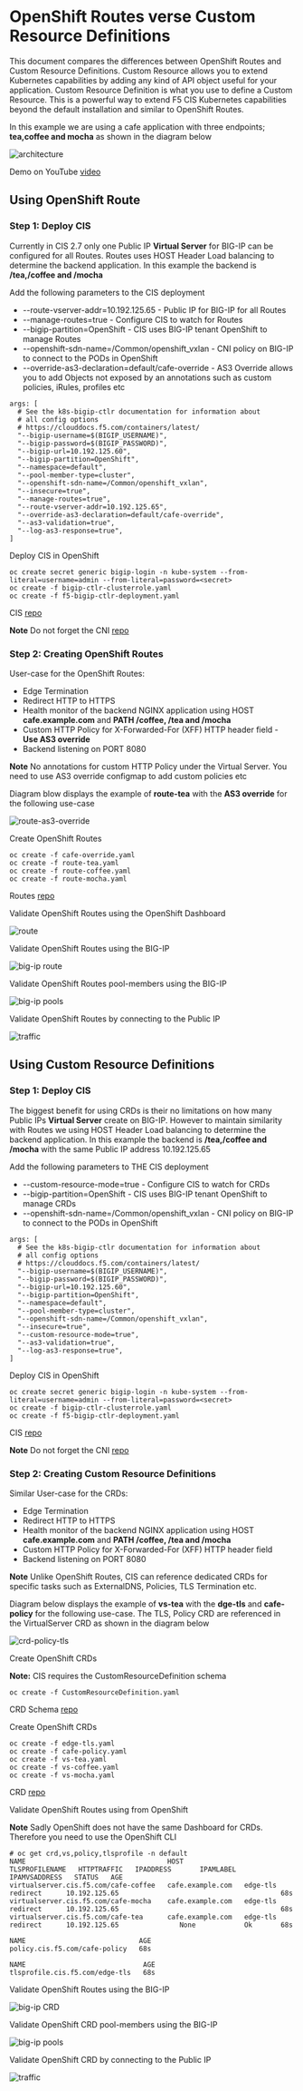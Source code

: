# OpenShift Routes verse Custom Resource Definitions

This document compares the differences between OpenShift Routes and Custom Resource Definitions. Custom Resource allows you to extend Kubernetes capabilities by adding any kind of API object useful for your application. Custom Resource Definition is what you use to define a Custom Resource. This is a powerful way to extend F5 CIS Kubernetes capabilities beyond the default installation and similar to OpenShift Routes.

In this example we are using a cafe application with three endpoints; **tea,coffee and mocha** as shown in the diagram below

![architecture](https://github.com/mdditt2000/k8s-bigip-ctlr/blob/main/user_guides/route-vs-crd/diagram/2022-01-26_14-39-29.png)

Demo on YouTube [video]()

## Using OpenShift Route

### Step 1: Deploy CIS

Currently in CIS 2.7 only one Public IP **Virtual Server** for BIG-IP can be configured for all Routes. Routes uses HOST Header Load balancing to determine the backend
application. In this example the backend is **/tea,/coffee and /mocha**

Add the following parameters to the CIS deployment

* --route-vserver-addr=10.192.125.65 - Public IP for BIG-IP for all Routes
* --manage-routes=true - Configure CIS to watch for Routes
* --bigip-partition=OpenShift - CIS uses BIG-IP tenant OpenShift to manage Routes
* --openshift-sdn-name=/Common/openshift_vxlan - CNI policy on BIG-IP to connect to the PODs in OpenShift
* --override-as3-declaration=default/cafe-override - AS3 Override allows you to add Objects not exposed by an annotations such as custom policies, iRules, profiles etc

```
args: [
  # See the k8s-bigip-ctlr documentation for information about
  # all config options
  # https://clouddocs.f5.com/containers/latest/
  "--bigip-username=$(BIGIP_USERNAME)",
  "--bigip-password=$(BIGIP_PASSWORD)",
  "--bigip-url=10.192.125.60",
  "--bigip-partition=OpenShift",
  "--namespace=default",
  "--pool-member-type=cluster",
  "--openshift-sdn-name=/Common/openshift_vxlan",
  "--insecure=true",
  "--manage-routes=true",
  "--route-vserver-addr=10.192.125.65",
  "--override-as3-declaration=default/cafe-override",
  "--as3-validation=true",
  "--log-as3-response=true",
]
```

Deploy CIS in OpenShift

```
oc create secret generic bigip-login -n kube-system --from-literal=username=admin --from-literal=password=<secret>
oc create -f bigip-ctlr-clusterrole.yaml
oc create -f f5-bigip-ctlr-deployment.yaml
```

CIS [repo](https://github.com/mdditt2000/k8s-bigip-ctlr/tree/main/user_guides/route-vs-crd/route/cis)

**Note** Do not forget the CNI [repo](https://github.com/mdditt2000/k8s-bigip-ctlr/tree/main/user_guides/route-vs-crd/route/cni)

### Step 2: Creating OpenShift Routes

User-case for the OpenShift Routes:

- Edge Termination
- Redirect HTTP to HTTPS
- Health monitor of the backend NGINX application using HOST **cafe.example.com** and **PATH /coffee, /tea and /mocha**
- Custom HTTP Policy for X-Forwarded-For (XFF) HTTP header field - **Use AS3 override**
- Backend listening on PORT 8080

**Note** No annotations for custom HTTP Policy under the Virtual Server. You need to use AS3 override configmap to add custom policies etc

Diagram blow displays the example of **route-tea** with the **AS3 override** for the following use-case

![route-as3-override](https://github.com/mdditt2000/k8s-bigip-ctlr/blob/main/user_guides/route-vs-crd/diagram/2022-01-27_11-23-54.png)

Create OpenShift Routes

```
oc create -f cafe-override.yaml
oc create -f route-tea.yaml
oc create -f route-coffee.yaml
oc create -f route-mocha.yaml
```
Routes [repo](https://github.com/mdditt2000/k8s-bigip-ctlr/tree/main/user_guides/route-vs-crd/route/ocp-route)

Validate OpenShift Routes using the OpenShift Dashboard

![route](https://github.com/mdditt2000/k8s-bigip-ctlr/blob/main/user_guides/route-vs-crd/diagram/2022-01-27_16-53-47.png)

Validate OpenShift Routes using the BIG-IP

![big-ip route](https://github.com/mdditt2000/k8s-bigip-ctlr/blob/main/user_guides/route-vs-crd/diagram/2022-01-27_11-36-07.png)

Validate OpenShift Routes pool-members using the BIG-IP

![big-ip pools](https://github.com/mdditt2000/k8s-bigip-ctlr/blob/main/user_guides/route-vs-crd/diagram/2022-01-27_11-38-40.png)

Validate OpenShift Routes by connecting to the Public IP

![traffic](https://github.com/mdditt2000/k8s-bigip-ctlr/blob/main/user_guides/route-vs-crd/diagram/2022-01-27_11-44-57.png)

## Using Custom Resource Definitions

### Step 1: Deploy CIS

The biggest benefit for using CRDs is their no limitations on how many Public IPs **Virtual Server** create on BIG-IP. However to maintain similarity with Routes we using HOST Header Load balancing to determine the backend application. In this example the backend is **/tea,/coffee and /mocha** with the same Public IP address 10.192.125.65

Add the following parameters to THE CIS deployment

* --custom-resource-mode=true - Configure CIS to watch for CRDs
* --bigip-partition=OpenShift - CIS uses BIG-IP tenant OpenShift to manage CRDs
* --openshift-sdn-name=/Common/openshift_vxlan - CNI policy on BIG-IP to connect to the PODs in OpenShift

```
args: [
  # See the k8s-bigip-ctlr documentation for information about
  # all config options
  # https://clouddocs.f5.com/containers/latest/
  "--bigip-username=$(BIGIP_USERNAME)",
  "--bigip-password=$(BIGIP_PASSWORD)",
  "--bigip-url=10.192.125.60",
  "--bigip-partition=OpenShift",
  "--namespace=default",
  "--pool-member-type=cluster",
  "--openshift-sdn-name=/Common/openshift_vxlan",
  "--insecure=true",
  "--custom-resource-mode=true",
  "--as3-validation=true",
  "--log-as3-response=true",
]
```

Deploy CIS in OpenShift

```
oc create secret generic bigip-login -n kube-system --from-literal=username=admin --from-literal=password=<secret>
oc create -f bigip-ctlr-clusterrole.yaml
oc create -f f5-bigip-ctlr-deployment.yaml
```

CIS [repo](https://github.com/mdditt2000/k8s-bigip-ctlr/tree/main/user_guides/route-vs-crd/customresource/cis)

**Note** Do not forget the CNI [repo](https://github.com/mdditt2000/k8s-bigip-ctlr/tree/main/user_guides/route-vs-crd/customresource/cni)

### Step 2: Creating Custom Resource Definitions

Similar User-case for the CRDs:

- Edge Termination
- Redirect HTTP to HTTPS
- Health monitor of the backend NGINX application using HOST **cafe.example.com** and **PATH /coffee, /tea and /mocha**
- Custom HTTP Policy for X-Forwarded-For (XFF) HTTP header field
- Backend listening on PORT 8080

**Note** Unlike OpenShift Routes, CIS can reference dedicated CRDs for specific tasks such as ExternalDNS, Policies, TLS Termination etc. 

Diagram below displays the example of **vs-tea** with the **dge-tls** and **cafe-policy** for the following use-case. The TLS, Policy CRD are referenced in the VirtualServer CRD as shown in the diagram below

![crd-policy-tls](https://github.com/mdditt2000/k8s-bigip-ctlr/blob/main/user_guides/route-vs-crd/diagram/2022-01-27_13-37-29.png)

Create OpenShift CRDs

**Note:** CIS requires the CustomResourceDefinition schema

```
oc create -f CustomResourceDefinition.yaml
```

CRD Schema [repo](https://github.com/mdditt2000/k8s-bigip-ctlr/blob/main/user_guides/route-vs-crd/customresource/crd/crd-schema/customresourcedefinitions.yml)

Create OpenShift CRDs

```
oc create -f edge-tls.yaml
oc create -f cafe-policy.yaml
oc create -f vs-tea.yaml
oc create -f vs-coffee.yaml
oc create -f vs-mocha.yaml
```

CRD [repo](https://github.com/mdditt2000/k8s-bigip-ctlr/tree/main/user_guides/route-vs-crd/customresource/crd)

Validate OpenShift Routes using from OpenShift

**Note** Sadly OpenShift does not have the same Dashboard for CRDs. Therefore you need to use the OpenShift CLI

```
# oc get crd,vs,policy,tlsprofile -n default
NAME                                   HOST               TLSPROFILENAME   HTTPTRAFFIC   IPADDRESS       IPAMLABEL   IPAMVSADDRESS   STATUS   AGE
virtualserver.cis.f5.com/cafe-coffee   cafe.example.com   edge-tls         redirect      10.192.125.65                                        68s
virtualserver.cis.f5.com/cafe-mocha    cafe.example.com   edge-tls         redirect      10.192.125.65                                        68s
virtualserver.cis.f5.com/cafe-tea      cafe.example.com   edge-tls         redirect      10.192.125.65               None            Ok       68s

NAME                            AGE
policy.cis.f5.com/cafe-policy   68s

NAME                             AGE
tlsprofile.cis.f5.com/edge-tls   68s
```

Validate OpenShift Routes using the BIG-IP

![big-ip CRD](https://github.com/mdditt2000/k8s-bigip-ctlr/blob/main/user_guides/route-vs-crd/diagram/2022-01-27_14-47-04.png)

Validate OpenShift CRD pool-members using the BIG-IP

![big-ip pools](https://github.com/mdditt2000/k8s-bigip-ctlr/blob/main/user_guides/route-vs-crd/diagram/2022-01-27_14-51-23.png)

Validate OpenShift CRD by connecting to the Public IP

![traffic](https://github.com/mdditt2000/k8s-bigip-ctlr/blob/main/user_guides/route-vs-crd/diagram/2022-01-27_11-44-57.png)
